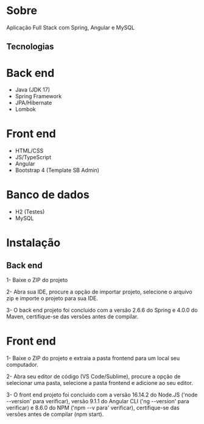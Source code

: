 # Sobre
Aplicação Full Stack com Spring, Angular e MySQL

## Tecnologias

# Back end
* Java (JDK 17)
* Spring Framework
* JPA/Hibernate
* Lombok 

# Front end
* HTML/CSS
* JS/TypeScript
* Angular
* Bootstrap 4 (Template SB Admin)

# Banco de dados
* H2 (Testes)
* MySQL

# Instalação

## Back end

1- Baixe o ZIP do projeto

2- Abra sua IDE, procure a opção de importar projeto, selecione o arquivo zip e importe o projeto para sua IDE.

3- O back end projeto foi concluido com a versão 2.6.6 do Spring e 4.0.0 do Maven, certifique-se das versões antes de compilar.

# Front end

1- Baixe o ZIP do projeto e extraia a pasta frontend para um local seu computador.

2- Abra seu editor de código (VS Code/Sublime), procure a opção de selecionar uma pasta, selecione a pasta frontend e adicione ao seu editor.

3- O front end projeto foi concluido com a versão 16.14.2 do Node.JS ('node --version' para verificar), versão 9.1.1 do Angular CLI ('ng --version' para verificar) e 8.6.0 do NPM ('npm --v para' verificar), certifique-se das versões antes de compilar (npm start).
